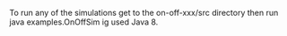 To run any of the simulations
get to the on-off-xxx/src directory
then run java examples.OnOffSim ig
used Java 8.
